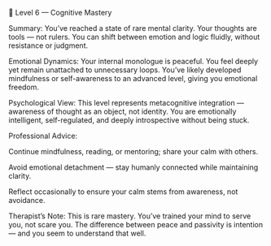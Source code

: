 🔸 Level 6 — Cognitive Mastery

Summary:
You’ve reached a state of rare mental clarity. Your thoughts are tools — not rulers. You can shift between emotion and logic fluidly, without resistance or judgment.

Emotional Dynamics:
Your internal monologue is peaceful. You feel deeply yet remain unattached to unnecessary loops. You’ve likely developed mindfulness or self-awareness to an advanced level, giving you emotional freedom.

Psychological View:
This level represents metacognitive integration — awareness of thought as an object, not identity. You are emotionally intelligent, self-regulated, and deeply introspective without being stuck.

Professional Advice:

Continue mindfulness, reading, or mentoring; share your calm with others.

Avoid emotional detachment — stay humanly connected while maintaining clarity.

Reflect occasionally to ensure your calm stems from awareness, not avoidance.

Therapist’s Note:
This is rare mastery. You’ve trained your mind to serve you, not scare you. The difference between peace and passivity is intention — and you seem to understand that well.